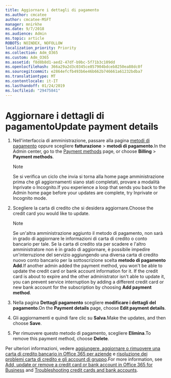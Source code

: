 ```yaml
---
title: Aggiornare i dettagli di pagamento
ms.author: cmcatee
author: cmcatee-MSFT
manager: mnirkhe
ms.date: 9/7/2018
ms.audience: Admin
ms.topic: article
ROBOTS: NOINDEX, NOFOLLOW
localization_priority: Priority
ms.collection: Adm_O365
ms.custom: Adm_O365
ms.assetid: f8d8b8d1-aed2-47df-b9bc-5f71b3c109dd
ms.openlocfilehash: 366a29a2d3c0345ce857904bdceb8250ea88dc0f
ms.sourcegitcommit: e2864efcfb493b6e46b662b746661a61232bdba7
ms.translationtype: MT
ms.contentlocale: it-IT
ms.lasthandoff: 01/24/2019
ms.locfileid: "29475841"
---
```

# <a name="update-payment-details"></a><span data-ttu-id="2345c-102">Aggiornare i dettagli di pagamento</span><span class="sxs-lookup"><span data-stu-id="2345c-102">Update payment details</span></span>

1. <span data-ttu-id="2345c-103">Nell'interfaccia di amministrazione, passare alla pagina [metodi di pagamento](https://go.microsoft.com/fwlink/p/?linkid=2018806) oppure scegliere **fatturazione** \> **metodi di pagamento**.</span><span class="sxs-lookup"><span data-stu-id="2345c-103">In the Admin center, go to the [Payment methods](https://go.microsoft.com/fwlink/p/?linkid=2018806) page, or choose **Billing** \> **Payment methods**.</span></span>
    
    > [!NOTE]
    > <span data-ttu-id="2345c-104">Se si verifica un ciclo che invia si torna alla home page amministrazione prima che gli aggiornamenti siano stati completati, provare a modalità Inprivate o Incognito.</span><span class="sxs-lookup"><span data-stu-id="2345c-104">If you experience a loop that sends you back to the Admin home page before your updates are complete, try Inprivate or Incognito mode.</span></span> 
  
2. <span data-ttu-id="2345c-105">Scegliere la carta di credito che si desidera aggiornare.</span><span class="sxs-lookup"><span data-stu-id="2345c-105">Choose the credit card you would like to update.</span></span>
    
    > [!NOTE]
    > <span data-ttu-id="2345c-p101">Se un'altra amministrazione aggiunto il metodo di pagamento, non sarà in grado di aggiornare le informazioni di carta di credito o conto bancario per tale. Se la carta di credito sta per scadere e l'altro amministratore non è in grado di aggiornare, è possibile impedire un'interruzione del servizio aggiungendo una diversa carta di credito nuovo conto bancario per la sottoscrizione scelta **metodo di pagamento Add**.</span><span class="sxs-lookup"><span data-stu-id="2345c-p101">If another admin added the payment method, you won't be able to update the credit card or bank account information for it. If the credit card is about to expire and the other administrator isn't able to update it, you can prevent service interruption by adding a different credit card or new bank account for the subscription by choosing **Add payment method**.</span></span> 
  
3. <span data-ttu-id="2345c-108">Nella pagina **Dettagli pagamento** scegliere **modificare i dettagli del pagamento**.</span><span class="sxs-lookup"><span data-stu-id="2345c-108">On the **Payment details** page, choose **Edit payment details**.</span></span>
    
4. <span data-ttu-id="2345c-109">Gli aggiornamenti e quindi fare clic su **Salva**.</span><span class="sxs-lookup"><span data-stu-id="2345c-109">Make the updates, and then choose **Save**.</span></span>
    
5. <span data-ttu-id="2345c-110">Per rimuovere questo metodo di pagamento, scegliere **Elimina**.</span><span class="sxs-lookup"><span data-stu-id="2345c-110">To remove this payment method, choose **Delete**.</span></span>
    
<span data-ttu-id="2345c-111">Per ulteriori informazioni, vedere [aggiungere, aggiornare o rimuovere una carta di credito bancario in Office 365 per aziende](https://support.office.com/article/30ba9c83-50d8-4020-90ed-830a5b8c8724) e [risoluzione dei problemi carta di credito e gli account di gruppo](https://support.office.com/article/30ba9c83-50d8-4020-90ed-830a5b8c8724).</span><span class="sxs-lookup"><span data-stu-id="2345c-111">For more information, see [Add, update or remove a credit card or bank account in Office 365 for Business](https://support.office.com/article/30ba9c83-50d8-4020-90ed-830a5b8c8724) and [Troubleshooting credit cards and bank accounts](https://support.office.com/article/30ba9c83-50d8-4020-90ed-830a5b8c8724).</span></span>
  

